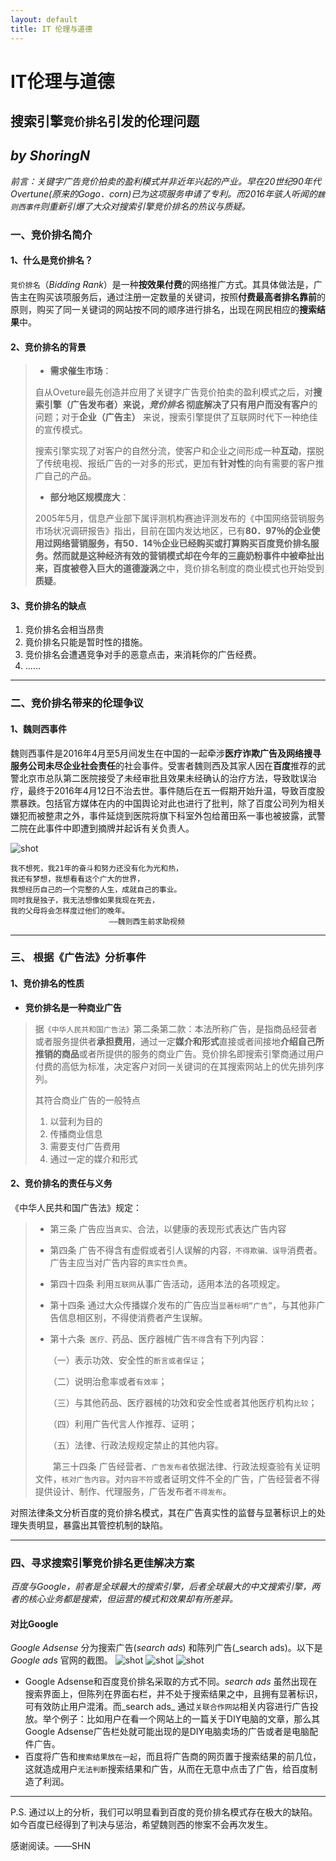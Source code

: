 ```yaml
---
layout: default
title: IT 伦理与道德
---
```

# IT伦理与道德
## 搜索引擎`竞价排名`引发的伦理问题
_by ShoringN_
---
_前言：关键字广告竞价拍卖的盈利模式并非近年兴起的产业。早在20世纪90年代Overtune(原来的Gogo．corn)已为这项服务申请了专利。而2016年骇人听闻的`魏则西事件`则重新引爆了大众对搜索引擎竞价排名的热议与质疑。_

### 一、竞价排名简介
#### 1、什么是竞价排名？
`竞价排名`（_Bidding Rank_）是一种**按效果付费**的网络推广方式。其具体做法是，广告主在购买该项服务后，通过注册一定数量的关键词，按照**付费最高者排名靠前**的原则，购买了同一关键词的网站按不同的顺序进行排名，出现在网民相应的**搜索结果**中。

#### 2、竞价排名的背景
>* **需求催生市场**：
>
>自从Oveture最先创造并应用了关键字广告竞价拍卖的盈利模式之后，对**搜索引擎（广告发布者）**来说，_竞价排名_ 彻底解决了只有用户而没有**客户**的问题；对于**企业（广告主）** 来说，搜索引擎提供了互联网时代下一种绝佳的宣传模式。
>
>搜索引擎实现了对客户的自然分流，使客户和企业之间形成一种**互动**，摆脱了传统电视、报纸广告的一对多的形式，更加有**针对性**的向有需要的客户推广自己的产品。
>
> * **部分地区规模庞大**：
>
>2005年5月，信息产业部下属评测机构赛迪评测发布的《中国网络营销服务市场状况调研报告》指出，目前在国内发达地区，已有**80．97％**的企业使用过网络营销服务，有50．14％企业已经购买或打算购买百度竞价排名服务。然而就是这种经济有效的营销模式却在今年的三鹿奶粉事件中被牵扯出来，百度被卷入巨大的**道德漩涡**之中，竞价排名制度的商业模式也开始受到**质疑**。

#### 3、竞价排名的缺点
1. 竞价排名会相当昂贵
2. 竟价排名只能是暂时性的措施。
3. 竞价排名会遭遇竞争对手的恶意点击，来消耗你的广告经费。
4. ……

**** 
### 二、竞价排名带来的伦理争议
#### 1、魏则西事件
魏则西事件是2016年4月至5月间发生在中国的一起牵涉**医疗诈欺广告及网络搜寻服务公司未尽企业社会责任**的社会事件。受害者魏则西及其家人因在**百度**推荐的武警北京市总队第二医院接受了未经审批且效果未经确认的治疗方法，导致耽误治疗，最终于2016年4月12日不治去世。事件随后在五一假期开始升温，导致百度股票暴跌。包括官方媒体在内的中国舆论对此也进行了批判，除了百度公司列为相关嫌犯而被整肃之外，事件延烧到医院将旗下科室外包给莆田系一事也被披露，武警二院在此事件中即遭到摘牌并起诉有关负责人。

![shot](images/lab1105.png)
```
我不想死，我21年的奋斗和努力还没有化为光和热，
我还有梦想，我想看看这个广大的世界，
我想经历自己的一个完整的人生，成就自己的事业。
同时我是独子，我无法想像如果我现在死去，
我的父母将会怎样度过他们的晚年。
                      ——魏则西生前求助视频
```
****

### 三、 根据《广告法》分析事件
#### 1、竞价排名的性质
* **竞价排名是一种商业广告**
> 据`《中华人民共和国广告法》`第二条第二款：本法所称广告，是指商品经营者或者服务提供者**承担费用**，通过一定**媒介和形式**直接或者间接地**介绍自己所推销的商品**或者所提供的服务的商业广告。竞价排名即搜索引擎商通过用户付费的高低为标准，决定客户对同一关键词的在其搜索网站上的优先排列序列。
>
> 其符合商业广告的一般特点
> 1. 以营利为目的
> 2. 传播商业信息
> 3. 需要支付广告费用
> 4. 通过一定的媒介和形式

#### 2、竞价排名的责任与义务
《中华人民共和国广告法》规定：
>* 第三条 广告应当`真实`、合法，以健康的表现形式表达广告内容
>
>* 第四条 广告不得含有虚假或者引人误解的内容`，不得欺骗、误导`消费者。广告主应当对广告内容的`真实性负责`。
>
> * 第四十四条 利用`互联网`从事广告活动，适用本法的各项规定。
>
>* 第十四条 通过大众传播媒介发布的广告应当`显著标明“广告”`，与其他非广告信息相区别，不得使消费者产生误解。
>
>* 第十六条` 医疗、`药品、医疗器械广告`不得`含有下列内容：
>
>　　（一）表示功效、安全性的`断言或者保证`；
>
>　　（二）说明治愈率或者`有效率`；
>
>　　（三）与其他药品、医疗器械的功效和安全性或者其他医疗机构`比较`；
>
>　　（四）利用广告代言人作推荐、证明；
>
>　　（五）法律、行政法规规定禁止的其他内容。
>
>　　第三十四条 广告经营者、`广告发布者`依据法律、行政法规查验有关证明文件，`核对广告内容`。对`内容不符`或者证明文件不全的广告，广告经营者不得提供设计、制作、代理服务，广告发布者`不得发布`。

对照法律条文分析百度的竞价排名模式，其在广告真实性的监督与显著标识上的处理失责明显，暴露出其管控机制的缺陷。

--- 

### 四、寻求搜索引擎竞价排名更佳解决方案
_百度与Google，前者是全球最大的搜索引擎，后者全球最大的中文搜索引擎，两者的核心业务都是搜索，但运营的模式和效果却有所差异。_
#### 对比Google
_Google Adsense_ 分为搜索广告(_search ads_) 和陈列广告(_search ads)。以下是 _Google ads_ 官网的截图。
![shot](images/lab1102.png)
![shot](images/lab1103.png)
![shot](images/lab1104.png)
* Google Adsense和百度竞价排名采取的方式不同。_search ads_ 虽然出现在搜索界面上，但陈列在界面右栏，并不处于搜索结果之中，且拥有显著标识，可有效防止用户混淆。而_search ads_ 通过`关联合作网站`相关内容进行广告投放。举个例子：比如用户在看一个网站上的一篇关于DIY电脑的文章，那么其Google Adsense广告栏处就可能出现的是DIY电脑卖场的广告或者是电脑配件广告。
* 百度将广告和`搜索结果放在一起`，而且将广告商的网页置于搜索结果的前几位，这就造成用户`无法判断`搜索结果和广告，从而在无意中点击了广告，给百度制造了利润。
---
P.S. 通过以上的分析，我们可以明显看到百度的竞价排名模式存在极大的缺陷。如今百度已经得到了判决与惩治，希望魏则西的惨案不会再次发生。

感谢阅读。——SHN